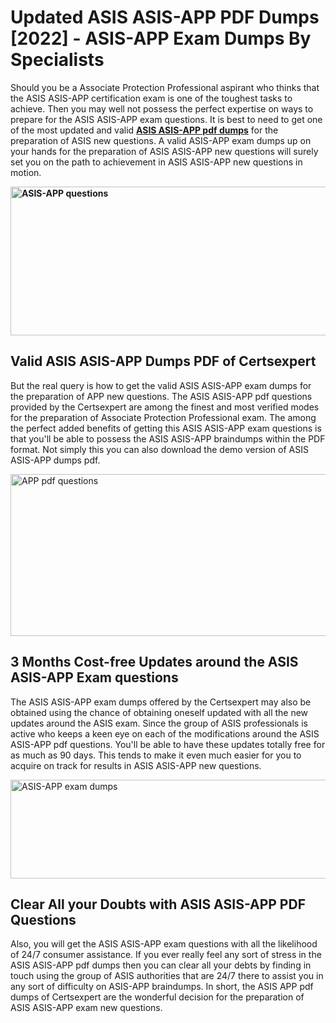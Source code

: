 <h1><strong>Updated ASIS ASIS-APP PDF Dumps [2022] - ASIS-APP Exam Dumps By Specialists&nbsp;</strong></h1>
<p><span style="font-weight: 400;">Should you be a Associate Protection Professional aspirant who thinks that the ASIS ASIS-APP certification exam is one of the toughest tasks to achieve. Then you may well not possess the perfect expertise on ways to prepare for the ASIS ASIS-APP exam questions. It is best to need to get one of the most updated and valid <strong><a href="https://www.certsexpert.com/ASIS-APP-pdf-questions.html">ASIS ASIS-APP pdf dumps</a></strong> for the preparation of ASIS new questions. A valid  ASIS-APP exam dumps up on your hands for the preparation of ASIS ASIS-APP new questions will surely set you on the path to achievement in ASIS ASIS-APP new questions in motion.</span></p>
<p><span style="font-weight: 400;"><strong><img style="display: block; margin-left: auto; margin-right: auto;" src="https://i.ibb.co/QXh983F/73475278-2429792180625311-4586132736837681152-n.jpg" alt="ASIS-APP questions" width="632" height="238" /></strong></span></p>
<h2><strong>Valid ASIS ASIS-APP Dumps PDF of Certsexpert</strong></h2>
<p><span style="font-weight: 400;">But the real query is how to get the valid ASIS ASIS-APP exam dumps for the preparation of APP new questions. The ASIS ASIS-APP pdf questions provided by the Certsexpert are among the finest and most verified modes for the preparation of Associate Protection Professional exam. The among the perfect added benefits of getting this ASIS ASIS-APP exam questions is that you'll be able to possess the ASIS ASIS-APP braindumps within the PDF format. Not simply this you can also download the demo version of ASIS ASIS-APP dumps pdf.</span></p>
<p><span style="font-weight: 400;"><img style="display: block; margin-left: auto; margin-right: auto;" src="https://i.ibb.co/Jd8hN2L/76714008-3182067705200142-8735104740007870464-n.jpg" alt="APP pdf questions" width="701" height="259" /></span></p>
<h2><strong>3 Months Cost-free Updates around the ASIS ASIS-APP Exam questions</strong></h2>
<p><span style="font-weight: 400;">The ASIS ASIS-APP exam dumps offered by the Certsexpert may also be obtained using the chance of obtaining oneself updated with all the new updates around the ASIS exam. Since the group of ASIS professionals is active who keeps a keen eye on each of the modifications around the ASIS ASIS-APP pdf questions. You'll be able to have these updates totally free for as much as 90 days. This tends to make it even much easier for you to acquire on track for results in ASIS ASIS-APP new questions.</span></p>
<p><span style="font-weight: 400;"><a href="https://www.certsexpert.com/ASIS-APP-pdf-questions.html"><img style="display: block; margin-left: auto; margin-right: auto;" src="https://i.ibb.co/TMnKrkJ/75398236-424489711531572-5064688549987614720-n.jpg" alt="ASIS-APP exam dumps" width="714" height="158" /></a></span></p>
<h2><strong>Clear All your Doubts with ASIS ASIS-APP PDF Questions</strong></h2>
<p>Also, you will get the ASIS ASIS-APP exam questions with all the likelihood of 24/7 consumer assistance. If you ever really feel any sort of stress in the ASIS ASIS-APP pdf dumps then you can clear all your debts by finding in touch using the group of ASIS authorities that are 24/7 there to assist you in any sort of difficulty on  ASIS-APP braindumps. In short, the ASIS APP pdf dumps of Certsexpert are the wonderful decision for the preparation of ASIS ASIS-APP exam new questions.</p>

